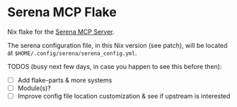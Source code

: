 # Serena MCP Flake

Nix flake for the [Serena MCP Server](https://github.com/oraios/serena).

The serena configuration file, in this Nix version (see patch), will be located at `$HOME/.config/serena/serena_config.yml`.


TODOS (busy next few days, in case you happen to see this before then):

- [ ] Add flake-parts & more systems
- [ ] Module(s)?
- [ ] Improve config file location customization & see if upstream is interested
